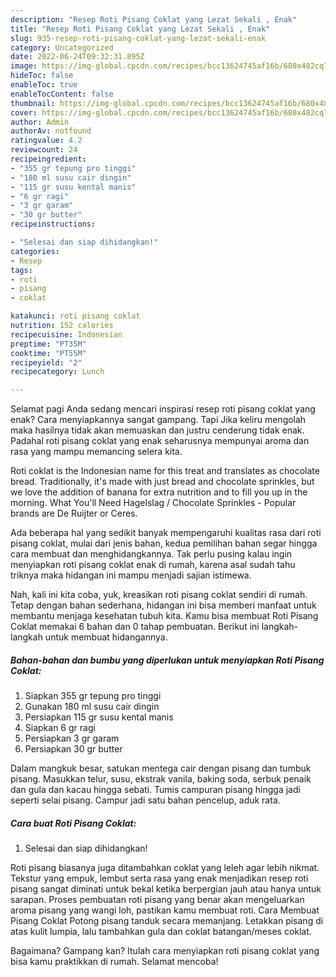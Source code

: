 ```yaml
---
description: "Resep Roti Pisang Coklat yang Lezat Sekali , Enak"
title: "Resep Roti Pisang Coklat yang Lezat Sekali , Enak"
slug: 935-resep-roti-pisang-coklat-yang-lezat-sekali-enak
category: Uncategorized
date: 2022-06-24T09:32:31.895Z
image: https://img-global.cpcdn.com/recipes/bcc13624745af16b/680x482cq70/roti-pisang-coklat-foto-resep-utama.jpg
hideToc: false
enableToc: true
enableTocContent: false
thumbnail: https://img-global.cpcdn.com/recipes/bcc13624745af16b/680x482cq70/roti-pisang-coklat-foto-resep-utama.jpg
cover: https://img-global.cpcdn.com/recipes/bcc13624745af16b/680x482cq70/roti-pisang-coklat-foto-resep-utama.jpg
author: Admin
authorAv: notfound
ratingvalue: 4.2
reviewcount: 24
recipeingredient:
- "355 gr tepung pro tinggi"
- "180 ml susu cair dingin"
- "115 gr susu kental manis"
- "6 gr ragi"
- "3 gr garam"
- "30 gr butter"
recipeinstructions:

- "Selesai dan siap dihidangkan!"
categories:
- Resep
tags:
- roti
- pisang
- coklat

katakunci: roti pisang coklat 
nutrition: 152 calories
recipecuisine: Indonesian
preptime: "PT35M"
cooktime: "PT55M"
recipeyield: "2"
recipecategory: Lunch

---
```



Selamat pagi Anda sedang mencari inspirasi resep roti pisang coklat yang enak? Cara menyiapkannya sangat gampang. Tapi Jika keliru mengolah maka hasilnya tidak akan memuaskan dan justru cenderung tidak enak. Padahal roti pisang coklat yang enak seharusnya mempunyai aroma dan rasa yang mampu memancing selera kita.


Roti coklat is the Indonesian name for this treat and translates as chocolate bread. Traditionally, it&#39;s made with just bread and chocolate sprinkles, but we love the addition of banana for extra nutrition and to fill you up in the morning. What You&#39;ll Need Hagelslag / Chocolate Sprinkles - Popular brands are De Ruijter or Ceres.

Ada beberapa hal yang sedikit banyak mempengaruhi kualitas rasa dari roti pisang coklat, mulai dari jenis bahan, kedua pemilihan bahan segar hingga cara membuat dan menghidangkannya. Tak perlu pusing kalau ingin menyiapkan roti pisang coklat enak di rumah, karena asal sudah tahu triknya maka hidangan ini mampu menjadi sajian istimewa.


Nah, kali ini kita coba, yuk, kreasikan roti pisang coklat sendiri di rumah. Tetap dengan bahan sederhana, hidangan ini bisa memberi manfaat untuk membantu menjaga kesehatan tubuh kita. Kamu bisa membuat Roti Pisang Coklat memakai 6 bahan dan 0 tahap pembuatan. Berikut ini langkah-langkah untuk membuat hidangannya.

<!--inarticleads1-->

##### Bahan-bahan dan bumbu yang diperlukan untuk menyiapkan Roti Pisang Coklat:

1. Siapkan 355 gr tepung pro tinggi
1. Gunakan 180 ml susu cair dingin
1. Persiapkan 115 gr susu kental manis
1. Siapkan 6 gr ragi
1. Persiapkan 3 gr garam
1. Persiapkan 30 gr butter


Dalam mangkuk besar, satukan mentega cair dengan pisang dan tumbuk pisang. Masukkan telur, susu, ekstrak vanila, baking soda, serbuk penaik dan gula dan kacau hingga sebati. Tumis campuran pisang hingga jadi seperti selai pisang. Campur jadi satu bahan pencelup, aduk rata. 

<!--inarticleads2-->

##### Cara buat Roti Pisang Coklat:


1. Selesai dan siap dihidangkan!

Roti pisang biasanya juga ditambahkan coklat yang leleh agar lebih nikmat. Tekstur yang empuk, lembut serta rasa yang enak menjadikan resep roti pisang sangat diminati untuk bekal ketika berpergian jauh atau hanya untuk sarapan. Proses pembuatan roti pisang yang benar akan mengeluarkan aroma pisang yang wangi loh, pastikan kamu membuat roti. Cara Membuat Pisang Coklat Potong pisang tanduk secara memanjang. Letakkan pisang di atas kulit lumpia, lalu tambahkan gula dan coklat batangan/meses coklat. 

Bagaimana? Gampang kan? Itulah cara menyiapkan roti pisang coklat yang bisa kamu praktikkan di rumah. Selamat mencoba!
